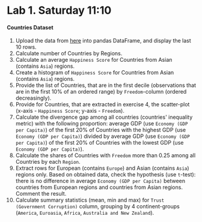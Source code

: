 # Lab 1. Saturday 11:10

#### Countries Dataset

1. Upload the data from [here](https://raw.githubusercontent.com/ternikov/hse/gh-pages/folder/dataTue0.csv) into pandas DataFrame, and display the last 10 rows.
2. Calculate number of Countries by Regions.
3. Calculate an average `Happiness Score` for Countries from Asian \(contains `Asia`\) regions.
4. Create a histogram of `Happiness Score` for Countries from Asian \(contains `Asia`\) regions.
5. Provide the list of Countries, that are in the first decile \(observations that are in the first 10% of an ordered range\) by `Freedom`-column \(ordered decreasingly\).
6. Provide for Countries, that are extracted in exercise 4, the scatter-plot \(x-axis - `Happiness Score`; y-axis - `Freedom`\).
7. Calculate the divergence gap among all countries \(countries' inequality metric\) with the following proportion: average GDP \(use `Economy (GDP per Capita)`\) of the first 20% of Countries with the highest GDP \(use `Economy (GDP per Capita)`\) divided by average GDP \(use `Economy (GDP per Capita)`\) of the first 20% of Countries with the lowest GDP \(use `Economy (GDP per Capita)`\).
8. Calculate the shares of Countries with `Freedom` more than 0.25 among all Countries by each `Region`.
9. Extract rows for European \(contains `Europe`\) and Asian \(contains `Asia`\) regions only. Based on obtained data, check the hypothesis \(use `t`-test\): there is no difference in average `Economy (GDP per Capita)` between countries from European regions and countries from Asian regions. Comment the result.
10. Calculate summary statistics \(mean, min and max\) for `Trust (Government Corruption)` column, grouping by 4 continent-groups \(`America`, `Euroasia`, `Africa`, `Australia and New Zealand`\).

